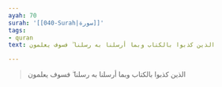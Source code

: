 ```yaml
---
ayah: 70
surah: '[[040-Surah|سورة]]'
tags:
- quran
text: الذين كذبوا بالكتاب وبما أرسلنا به رسلنا ۖ فسوف يعلمون

---
```

> الذين كذبوا بالكتاب وبما أرسلنا به رسلنا ۖ فسوف يعلمون
